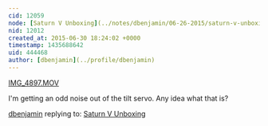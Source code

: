 ```yaml
---
cid: 12059
node: [Saturn V Unboxing](../notes/dbenjamin/06-26-2015/saturn-v-unboxing)
nid: 12012
created_at: 2015-06-30 18:24:02 +0000
timestamp: 1435688642
uid: 444468
author: [dbenjamin](../profile/dbenjamin)
---
```


<a href="https://i.publiclab.org/system/images/photos/000/010/494/original/IMG_4897.MOV"><i class="icon icon-file"></i> IMG_4897.MOV</a>

I'm getting an odd noise out of the tilt servo. Any idea what that is?

[dbenjamin](../profile/dbenjamin) replying to: [Saturn V Unboxing](../notes/dbenjamin/06-26-2015/saturn-v-unboxing)


